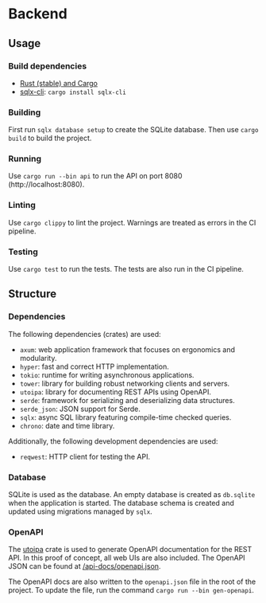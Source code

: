 # Backend

## Usage

### Build dependencies

- [Rust (stable) and Cargo](https://www.rust-lang.org/tools/install)
- [sqlx-cli](https://docs.rs/crate/sqlx-cli/latest): `cargo install sqlx-cli`

### Building

First run `sqlx database setup` to create the SQLite database. Then use `cargo build` to build the project.

### Running

Use `cargo run --bin api` to run the API on port 8080 (http://localhost:8080).

### Linting

Use `cargo clippy` to lint the project. Warnings are treated as errors in the CI pipeline.

### Testing

Use `cargo test` to run the tests. The tests are also run in the CI pipeline.

## Structure

### Dependencies

The following dependencies (crates) are used:

- `axum`: web application framework that focuses on ergonomics and modularity.
- `hyper`: fast and correct HTTP implementation.
- `tokio`: runtime for writing asynchronous applications.
- `tower`: library for building robust networking clients and servers.
- `utoipa`: library for documenting REST APIs using OpenAPI.
- `serde`: framework for serializing and deserializing data structures.
- `serde_json`: JSON support for Serde.
- `sqlx`: async SQL library featuring compile-time checked queries.
- `chrono`: date and time library.

Additionally, the following development dependencies are used:

- `reqwest`: HTTP client for testing the API.

### Database

SQLite is used as the database. An empty database is created as `db.sqlite` when the application is
started. The database schema is created and updated using migrations managed by `sqlx`.

### OpenAPI

The [utoipa](https://github.com/juhaku/utoipa) crate is used to generate OpenAPI documentation for the REST API. In this
proof of concept, all web UIs are also included. The OpenAPI JSON can be found
at [/api-docs/openapi.json](http://localhost:8080/api-docs/openapi.json).

The OpenAPI docs are also written to the `openapi.json` file in the root of the project. To update the file, run the
command `cargo run --bin gen-openapi`.
